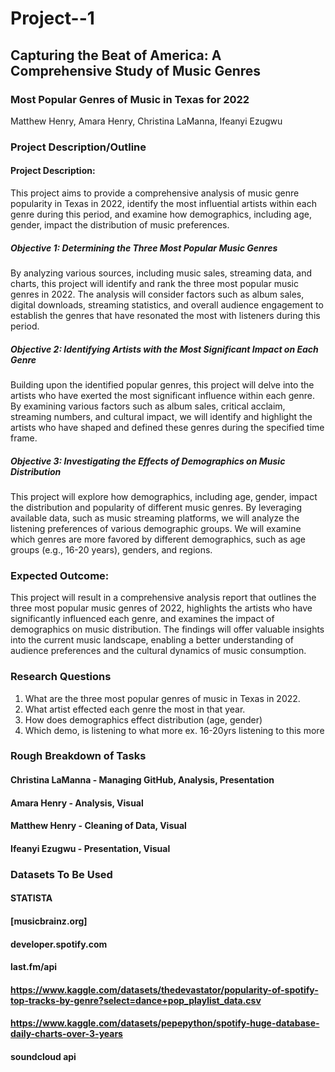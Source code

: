 # Project--1

## Capturing the Beat of America: A Comprehensive Study of Music Genres

### Most Popular Genres of Music in Texas for 2022
Matthew Henry, Amara Henry, Christina LaManna, Ifeanyi Ezugwu

### Project Description/Outline
#### Project Description:
This project aims to provide a comprehensive analysis of music genre popularity in Texas in 2022, identify the most influential artists within each genre during this period, and examine how demographics, including age, gender, impact the distribution of music preferences.

##### Objective 1: Determining the Three Most Popular Music Genres
By analyzing various sources, including music sales, streaming data, and charts, this project will identify and rank the three most popular music genres in 2022. The analysis will consider factors such as album sales, digital downloads, streaming statistics, and overall audience engagement to establish the genres that have resonated the most with listeners during this period.

##### Objective 2: Identifying Artists with the Most Significant Impact on Each Genre
Building upon the identified popular genres, this project will delve into the artists who have exerted the most significant influence within each genre. By examining various factors such as album sales, critical acclaim, streaming numbers, and cultural impact, we will identify and highlight the artists who have shaped and defined these genres during the specified time frame.

##### Objective 3: Investigating the Effects of Demographics on Music Distribution
This project will explore how demographics, including age, gender, impact the distribution and popularity of different music genres. By leveraging available data, such as music streaming platforms, we will analyze the listening preferences of various demographic groups. We will examine which genres are more favored by different demographics, such as age groups (e.g., 16-20 years), genders, and regions.

### Expected Outcome:
This project will result in a comprehensive analysis report that outlines the three most popular music genres of 2022, highlights the artists who have significantly influenced each genre, and examines the impact of demographics on music distribution. The findings will offer valuable insights into the current music landscape, enabling a better understanding of audience preferences and the cultural dynamics of music consumption.

### Research Questions
1) What are the three most popular genres of music in Texas in 2022.
2) What artist effected each genre the most in that year.
3) How does demographics effect distribution (age, gender)
4) Which demo, is listening to what more
    ex. 16-20yrs listening to this more
    
### Rough Breakdown of Tasks
#### Christina LaManna - Managing GitHub, Analysis, Presentation
#### Amara Henry - Analysis, Visual
#### Matthew Henry - Cleaning of Data, Visual
#### Ifeanyi Ezugwu - Presentation, Visual

### Datasets To Be Used
#### STATISTA
#### [musicbrainz.org]
#### developer.spotify.com
#### last.fm/api
#### https://www.kaggle.com/datasets/thedevastator/popularity-of-spotify-top-tracks-by-genre?select=dance+pop_playlist_data.csv
#### https://www.kaggle.com/datasets/pepepython/spotify-huge-database-daily-charts-over-3-years
#### soundcloud api
